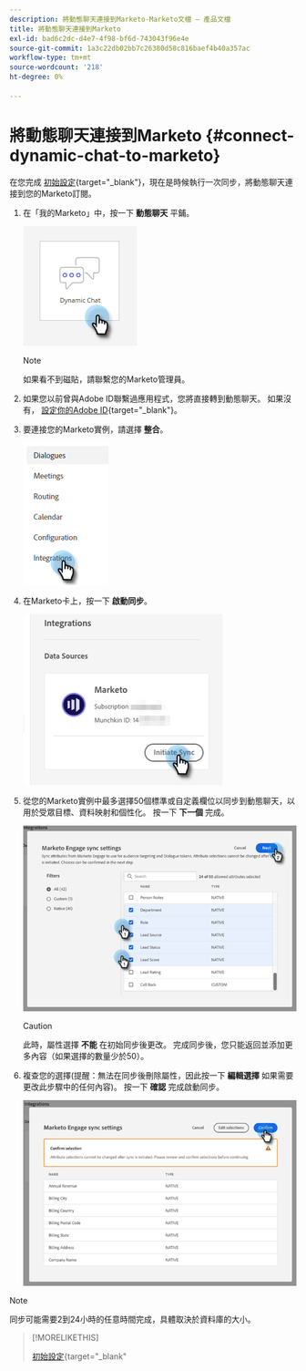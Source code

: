 ```yaml
---
description: 將動態聊天連接到Marketo-Marketo文檔 — 產品文檔
title: 將動態聊天連接到Marketo
exl-id: bad6c2dc-d4e7-4f98-bf6d-743043f96e4e
source-git-commit: 1a3c22db02bb7c26380d58c816baef4b40a357ac
workflow-type: tm+mt
source-wordcount: '218'
ht-degree: 0%

---
```


# 將動態聊天連接到Marketo {#connect-dynamic-chat-to-marketo}

在您完成 [初始設定](/help/marketo/product-docs/demand-generation/dynamic-chat/initial-setup.md){target=&quot;_blank&quot;}，現在是時候執行一次同步，將動態聊天連接到您的Marketo訂閱。

1. 在「我的Marketo」中，按一下 **動態聊天** 平鋪。

   ![](assets/connect-dynamic-chat-to-marketo-1.png)

   >[!NOTE]
   >
   >如果看不到磁貼，請聯繫您的Marketo管理員。

1. 如果您以前曾與Adobe ID聯繫過應用程式，您將直接轉到動態聊天。 如果沒有， [設定你的Adobe ID](https://helpx.adobe.com/manage-account/using/create-update-adobe-id.html){target=&quot;_blank&quot;}。

1. 要連接您的Marketo實例，請選擇 **整合**。

   ![](assets/connect-dynamic-chat-to-marketo-2.png)

1. 在Marketo卡上，按一下 **啟動同步**。

   ![](assets/connect-dynamic-chat-to-marketo-3.png)

1. 從您的Marketo實例中最多選擇50個標準或自定義欄位以同步到動態聊天，以用於受眾目標、資料映射和個性化。 按一下 **下一個** 完成。

   ![](assets/connect-dynamic-chat-to-marketo-4.png)

   >[!CAUTION]
   >
   >此時，屬性選擇 **不能** 在初始同步後更改。 完成同步後，您只能返回並添加更多內容（如果選擇的數量少於50）。

1. 複查您的選擇(提醒：無法在同步後刪除屬性，因此按一下 **編輯選擇** 如果需要更改此步驟中的任何內容)。 按一下 **確認** 完成啟動同步。

   ![](assets/connect-dynamic-chat-to-marketo-5.png)

>[!NOTE]
>
>同步可能需要2到24小時的任意時間完成，具體取決於資料庫的大小。

>[!MORELIKETHIS]
>
>[初始設定](/help/marketo/product-docs/demand-generation/dynamic-chat/initial-setup.md){target=&quot;_blank&quot;
